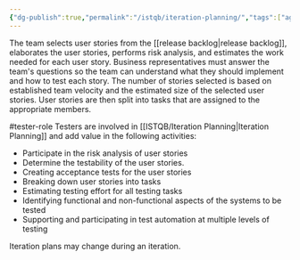 ```yaml
---
{"dg-publish":true,"permalink":"/istqb/iteration-planning/","tags":["agile","agile-tester","planning"]}
---
```


The team selects user stories from the [[release backlog\|release backlog]], elaborates the user stories, performs risk analysis, and estimates the work needed for each user story. 
Business representatives must answer the team's questions so the team can understand what they should implement and how to test each story.
The number of stories selected is based on established team velocity and the estimated size of the selected user stories.
User stories are then split into tasks that are assigned to the appropriate members.

#tester-role 
Testers are involved in [[ISTQB/Iteration Planning\|Iteration Planning]] and add value in the following activities:
- Participate in the risk analysis of user stories
- Determine the testability of the user stories.
- Creating acceptance tests for the user stories
- Breaking down user stories into tasks
- Estimating testing effort for all testing tasks
- Identifying functional and non-functional aspects of the systems to be tested
- Supporting and participating in test automation at multiple levels of testing

Iteration plans may change during an iteration.



